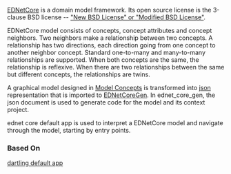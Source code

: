 [EDNetCore](https://github.com/ednet-dev/ednet_core) is a domain model framework.
Its open source license is the 3-clause BSD license --
["New BSD License" or "Modified BSD License"](http://en.wikipedia.org/wiki/BSD_license).

EDNetCore model consists of concepts, concept attributes and concept neighbors.
Two neighbors make a relationship between two concepts. A relationship has two
directions, each direction going from one concept to another neighbor concept.
Standard one-to-many and many-to-many relationships are supported. When both
concepts are the same, the relationship is reflexive. When there are two
relationships between the same but different concepts, the relationships are
twins.

A graphical model designed in
[Model Concepts](https://github.com/ednet-dev/magic_boxes) is transformed into
[json](http://www.json.org/) representation that is imported to
[EDNetCoreGen](https://github.com/ednet-dev/ednet_core_gen).
In ednet_core_gen, the json document is used to generate code for the model and
its context project.

ednet core default app is used to interpret a EDNetCore model and navigate
through the model, starting by entry points.

### Based On

[dartling default app](https://github.com/dzenanr/dartling_default_app)


